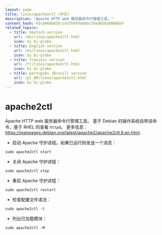 ```yaml
---
layout: page
title: linux/apache2ctl (中文)
description: "Apache HTTP web 服务器命令行管理工具。"
content_hash: 43c8960b035cc43fb9f4e68bc7bed65910988bbf
related_topics:
  - title: Deutsch version
    url: /de/linux/apache2ctl.html
    icon: bi bi-globe
  - title: English version
    url: /en/linux/apache2ctl.html
    icon: bi bi-globe
  - title: français version
    url: /fr/linux/apache2ctl.html
    icon: bi bi-globe
  - title: português (Brasil) version
    url: /pt_BR/linux/apache2ctl.html
    icon: bi bi-globe
---
```

# apache2ctl

Apache HTTP web 服务器命令行管理工具。
基于 Debian 的操作系统自带该命令，基于 RHEL 的查看 `httpd`。
更多信息：<https://manpages.debian.org/latest/apache2/apache2ctl.8.en.html>.

- 启动 Apache 守护进程。如果已运行则发送一个消息：

`sudo apache2ctl start`

- 关闭 Apache 守护进程：

`sudo apache2ctl stop`

- 重启 Apache 守护进程：

`sudo apache2ctl restart`

- 检查配置文件语法：

`sudo apache2ctl -t`

- 列出已加载模块：

`sudo apache2ctl -M`
